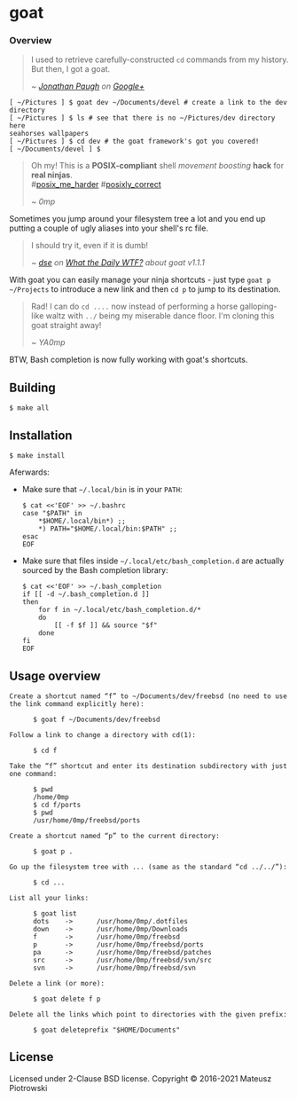 # goat

### Overview

> I used to retrieve carefully-constructed `cd` commands from my history. 
> But then, I got a goat.
>
> _~&#32;[Jonathan Paugh][jpaugh] on [Google+]_

```console
[ ~/Pictures ] $ goat dev ~/Documents/devel # create a link to the dev directory
[ ~/Pictures ] $ ls # see that there is no ~/Pictures/dev directory here
seahorses wallpapers
[ ~/Pictures ] $ cd dev # the goat framework's got you covered!
[ ~/Documents/devel ] $
```

> Oh my! This is a **POSIX-compliant** shell _movement boosting_ **hack** for
> **real ninjas**.<br>
> #[posix\_me\_harder][posix_me_harder] #[posixly\_correct][posixly_correct]
>
> _~&#32;0mp_

Sometimes you jump around your filesystem tree a lot and you end up putting a
couple of ugly aliases into your shell's rc file.

> I should try it, even if it is dumb!
>
> _~&#32;[dse] on [What the Daily WTF?] about goat v1.1.1_

With goat you can easily manage your ninja shortcuts - just type `goat p
~/Projects` to introduce a new link and then `cd p` to jump to its destination.

> Rad! I can do `cd ....` now instead of performing a horse galloping-like
> waltz with `../` being my miserable dance floor. I'm cloning this goat
> straight away!
>
> _~&#32;YA0mp_

BTW, Bash completion is now fully working with goat's shortcuts.

## Building

```console
$ make all
```

## Installation

```console
$ make install
```

Aferwards:

- Make sure that `~/.local/bin` is in your `PATH`:

  ```console
  $ cat <<'EOF' >> ~/.bashrc
  case "$PATH" in
      *$HOME/.local/bin*) ;;
      *) PATH="$HOME/.local/bin:$PATH" ;;
  esac
  EOF
  ```

- Make sure that files inside `~/.local/etc/bash_completion.d` are actually
  sourced by the Bash completion library:

  ```console
  $ cat <<'EOF' >> ~/.bash_completion
  if [[ -d ~/.bash_completion.d ]]
  then
      for f in ~/.local/etc/bash_completion.d/*
      do
          [[ -f $f ]] && source "$f"
      done
  fi
  EOF
  ```

## Usage overview

```console
Create a shortcut named “f” to ~/Documents/dev/freebsd (no need to use
the link command explicitly here):

      $ goat f ~/Documents/dev/freebsd

Follow a link to change a directory with cd(1):

      $ cd f

Take the “f” shortcut and enter its destination subdirectory with just
one command:

      $ pwd
      /home/0mp
      $ cd f/ports
      $ pwd
      /usr/home/0mp/freebsd/ports

Create a shortcut named “p” to the current directory:

      $ goat p .

Go up the filesystem tree with ... (same as the standard “cd ../../”):

      $ cd ...

List all your links:

      $ goat list
      dots    ->      /usr/home/0mp/.dotfiles
      down    ->      /usr/home/0mp/Downloads
      f       ->      /usr/home/0mp/freebsd
      p       ->      /usr/home/0mp/freebsd/ports
      pa      ->      /usr/home/0mp/freebsd/patches
      src     ->      /usr/home/0mp/freebsd/svn/src
      svn     ->      /usr/home/0mp/freebsd/svn

Delete a link (or more):

      $ goat delete f p

Delete all the links which point to directories with the given prefix:

      $ goat deleteprefix "$HOME/Documents"
```

## License

Licensed under 2-Clause BSD license. Copyright &#169; 2016-2021 Mateusz Piotrowski

[posix_me_harder]: http://wiki.wlug.org.nz/POSIX_ME_HARDER
[posixly_correct]: http://wiki.wlug.org.nz/POSIXLY_CORRECT
[dse]: https://what.thedailywtf.com/user/dse
[What the Daily WTF?]: https://what.thedailywtf.com/topic/16122/quick-links-thread/2121
[Google+]: https://plus.google.com/113949504369826627206/posts/bqSfYTrQxLN
[jpaugh]: https://github.com/jpaugh
